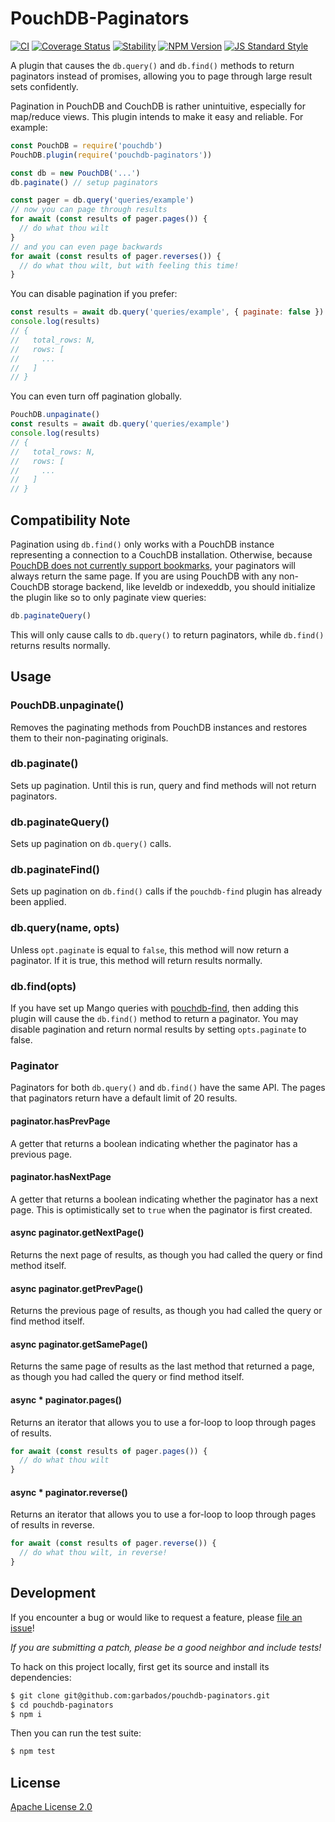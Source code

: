 # PouchDB-Paginators

[![CI](https://github.com/garbados/pouchdb-paginators/actions/workflows/ci.yaml/badge.svg)](https://github.com/garbados/pouchdb-paginators/actions/workflows/ci.yaml)
[![Coverage Status](https://img.shields.io/coveralls/github/garbados/pouchdb-paginators/master.svg?style=flat-square)](https://coveralls.io/github/garbados/pouchdb-paginators?branch=master)
[![Stability](https://img.shields.io/badge/stability-experimental-orange.svg?style=flat-square)](https://nodejs.org/api/documentation.html#documentation_stability_index)
[![NPM Version](https://img.shields.io/npm/v/pouchdb-paginators.svg?style=flat-square)](https://www.npmjs.com/package/pouchdb-paginators)
[![JS Standard Style](https://img.shields.io/badge/code%20style-standard-brightgreen.svg?style=flat-square)](https://github.com/feross/standard)

A plugin that causes the `db.query()` and `db.find()` methods to return paginators instead of promises, allowing you to page through large result sets confidently.

Pagination in PouchDB and CouchDB is rather unintuitive, especially for map/reduce views. This plugin intends to make it easy and reliable. For example:

```js
const PouchDB = require('pouchdb')
PouchDB.plugin(require('pouchdb-paginators'))

const db = new PouchDB('...')
db.paginate() // setup paginators

const pager = db.query('queries/example')
// now you can page through results
for await (const results of pager.pages()) {
  // do what thou wilt
}
// and you can even page backwards
for await (const results of pager.reverses()) {
  // do what thou wilt, but with feeling this time!
}
```

You can disable pagination if you prefer:

```js
const results = await db.query('queries/example', { paginate: false })
console.log(results)
// {
//   total_rows: N,
//   rows: [
//     ...
//   ]
// }
```

You can even turn off pagination globally.

```js
PouchDB.unpaginate()
const results = await db.query('queries/example')
console.log(results)
// {
//   total_rows: N,
//   rows: [
//     ...
//   ]
// }
```

## Compatibility Note

Pagination using `db.find()` only works with a PouchDB instance representing a connection to a CouchDB installation. Otherwise, because [PouchDB does not currently support bookmarks](https://github.com/pouchdb/pouchdb/issues/8497), your paginators will always return the same page. If you are using PouchDB with any non-CouchDB storage backend, like leveldb or indexeddb, you should initialize the plugin like so to only paginate view queries:

```js
db.paginateQuery()
```

This will only cause calls to `db.query()` to return paginators, while `db.find()` returns results normally.

## Usage

### PouchDB.unpaginate()

Removes the paginating methods from PouchDB instances and restores them to their non-paginating originals.

### db.paginate()

Sets up pagination. Until this is run, query and find methods will not return paginators.

### db.paginateQuery()

Sets up pagination on `db.query()` calls.

### db.paginateFind()

Sets up pagination on `db.find()` calls if the `pouchdb-find` plugin has already been applied.

### db.query(name, opts)

Unless `opt.paginate` is equal to `false`, this method will now return a paginator. If it is true, this method will return results normally.

### db.find(opts)

If you have set up Mango queries with [pouchdb-find](https://pouchdb.com/guides/mango-queries.html), then adding this plugin will cause the `db.find()` method to return a paginator. You may disable pagination and return normal results by setting `opts.paginate` to false.

### Paginator

Paginators for both `db.query()` and `db.find()` have the same API. The pages that paginators return have a default limit of 20 results.

#### paginator.hasPrevPage

A getter that returns a boolean indicating whether the paginator has a previous page.

#### paginator.hasNextPage

A getter that returns a boolean indicating whether the paginator has a next page. This is optimistically set to `true` when the paginator is first created.

#### async paginator.getNextPage()

Returns the next page of results, as though you had called the query or find method itself.

#### async paginator.getPrevPage()

Returns the previous page of results, as though you had called the query or find method itself.

#### async paginator.getSamePage()

Returns the same page of results as the last method that returned a page, as though you had called the query or find method itself.

#### async * paginator.pages()

Returns an iterator that allows you to use a for-loop to loop through pages of results.

```js
for await (const results of pager.pages()) {
  // do what thou wilt
}
```

#### async * paginator.reverse()

Returns an iterator that allows you to use a for-loop to loop through pages of results in reverse.

```js
for await (const results of pager.reverse()) {
  // do what thou wilt, in reverse!
}
```

## Development

If you encounter a bug or would like to request a feature, please [file an issue](https://github.com/garbados/pouchdb-paginators/issues)!

*If you are submitting a patch, please be a good neighbor and include tests!*

To hack on this project locally, first get its source and install its dependencies:

```bash
$ git clone git@github.com:garbados/pouchdb-paginators.git
$ cd pouchdb-paginators
$ npm i
```

Then you can run the test suite:

```bash
$ npm test
```

## License

[Apache License 2.0](https://www.apache.org/licenses/LICENSE-2.0)
